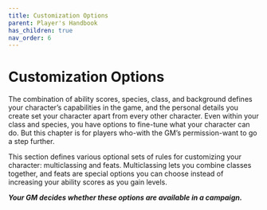 ```yaml
---
title: Customization Options
parent: Player's Handbook
has_children: true
nav_order: 6
---
```


# Customization Options

The combination of ability scores, species, class, and background defines your character’s capabilities in the game, and the personal details you create set your character apart from every other character. Even within your class and species, you have options to fine-tune what your character can do. But this chapter is for players who-with the GM’s permission-want to go a step further.

This section defines various optional sets of rules for customizing your character: multiclassing and feats. Multiclassing lets you combine classes together, and feats are special options you can choose instead of increasing your ability scores as you gain levels. 

***Your GM decides whether these options are available in a campaign.***